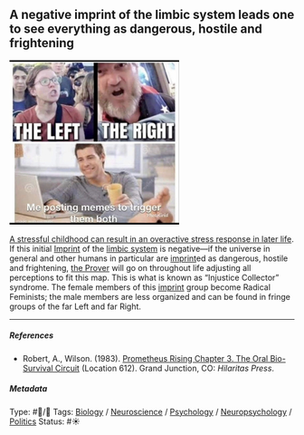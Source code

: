## A negative imprint of the limbic system leads one to see everything as dangerous, hostile and frightening

![300](194EAACE-21C3-483A-A5B4-913127865EF1.jpeg)

[A stressful childhood can result in an overactive stress response in later life](A%20stressful%20childhood%20can%20result%20in%20an%20overactive%20stress%20response%20in%20later%20life.md). If this initial [Imprint](Imprint.md) of the [limbic system](Limbic%20system.md) is negative—if the universe in general and other humans in particular are [imprint](Imprint.md)ed as dangerous, hostile and frightening, [the Prover](What%20the%20Thinker%20thinks,%20the%20Prover%20proves.md) will go on throughout life adjusting all perceptions to fit this map. This is what is known as “Injustice Collector” syndrome. The female members of this [imprint](Imprint.md) group become Radical Feminists; the male members are less organized and can be found in fringe groups of the far Left and far Right.

---

##### References

* Robert, A., Wilson. (1983). [Prometheus Rising Chapter 3. The Oral Bio-Survival Circuit](Prometheus%20Rising%20Chapter%203.%20The%20Oral%20Bio-Survival%20Circuit.md) (Location 612). Grand Junction, CO: *Hilaritas Press*.

##### Metadata

Type: #🔵/🔵 
Tags: [Biology]() / [Neuroscience](Neuroscience.md) / [Psychology](Psychology.md) / [Neuropsychology](Neuropsychology.md) / [Politics](Politics.md)
Status: #☀️ 
